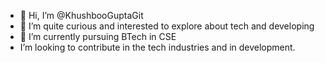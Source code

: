 - 👋 Hi, I’m @KhushbooGuptaGit
- 👀 I’m quite curious and interested to explore about tech and developing
- 🌱 I’m currently pursuing BTech in CSE
-  I’m looking to contribute in the tech industries and in development.
